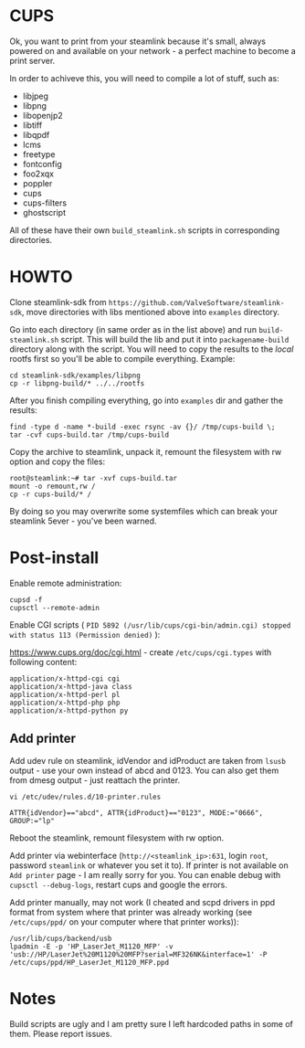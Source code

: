 # CUPS

Ok, you want to print from your steamlink because it's small, always powered on and available on your network - a perfect machine to become a print server.

In order to achiveve this, you will need to compile a lot of stuff, such as: 

  - libjpeg
  - libpng
  - libopenjp2
  - libtiff
  - libqpdf
  - lcms
  - freetype
  - fontconfig
  - foo2xqx
  - poppler
  - cups
  - cups-filters
  - ghostscript

All of these have their own `build_steamlink.sh` scripts in corresponding directories. 

# HOWTO

Clone steamlink-sdk from `https://github.com/ValveSoftware/steamlink-sdk`, move directories with libs mentioned above into `examples`  directory.

Go into each directory (in same order as in the list above) and run `build-steamlink.sh` script. This will build the lib 
and put it into `packagename-build` directory along with the script. You will need to copy the results to the _local_ rootfs first 
so you'll be able to compile everything. Example: 

```
cd steamlink-sdk/examples/libpng
cp -r libpng-build/* ../../rootfs
```

After you finish compiling everything, go into `examples` dir and gather the results:

```
find -type d -name *-build -exec rsync -av {}/ /tmp/cups-build \;
tar -cvf cups-build.tar /tmp/cups-build
```

Copy the archive to steamlink, unpack it, remount the filesystem with rw option and copy the files:

```
root@steamlink:~# tar -xvf cups-build.tar
mount -o remount,rw / 
cp -r cups-build/* /
```

By doing so you may overwrite some systemfiles which can break your steamlink 5ever - you've been warned.

# Post-install

Enable remote administration:

```
cupsd -f
cupsctl --remote-admin
```

Enable CGI scripts ( `PID 5892 (/usr/lib/cups/cgi-bin/admin.cgi) stopped with status 113 (Permission denied)` ):

https://www.cups.org/doc/cgi.html - create `/etc/cups/cgi.types` with following content:
```
application/x-httpd-cgi cgi
application/x-httpd-java class
application/x-httpd-perl pl
application/x-httpd-php php
application/x-httpd-python py
```

## Add printer

Add udev rule on steamlink, idVendor and idProduct are taken from `lsusb` output - use your own instead of abcd and 0123.
You can also get them from dmesg output - just reattach the printer.

```
vi /etc/udev/rules.d/10-printer.rules

ATTR{idVendor}=="abcd", ATTR{idProduct}=="0123", MODE:="0666", GROUP:="lp"
```
Reboot the steamlink, remount filesystem with rw option. 

Add printer via webinterface (`http://<steamlink_ip>:631`, login `root`, password `steamlink` or whatever you set it to). 
If printer is not available on `Add printer` page - I am really sorry for you. You can enable debug with `cupsctl --debug-logs`, 
restart cups and google the errors.

Add printer manually, may not work (I cheated and scpd drivers in ppd format from system where that printer was already working (see `/etc/cups/ppd/` on your computer where that printer works)):

```
/usr/lib/cups/backend/usb
lpadmin -E -p 'HP_LaserJet_M1120_MFP' -v 'usb://HP/LaserJet%20M1120%20MFP?serial=MF326NK&interface=1' -P /etc/cups/ppd/HP_LaserJet_M1120_MFP.ppd
```

# Notes

Build scripts are ugly and I am pretty sure I left hardcoded paths in some of them. Please report issues.
